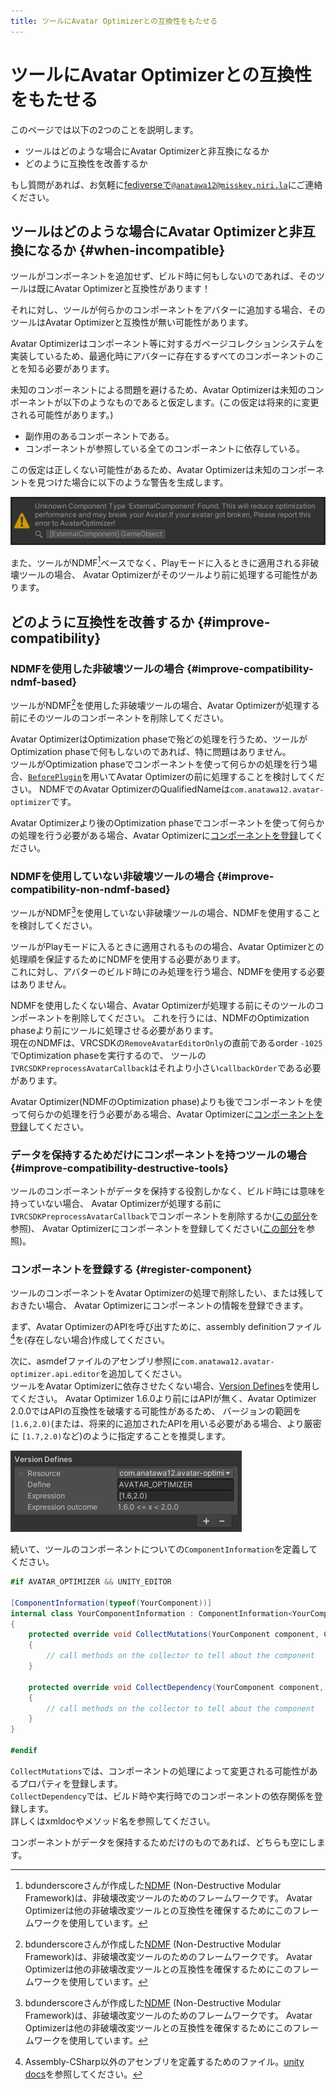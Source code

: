 ```yaml
---
title: ツールにAvatar Optimizerとの互換性をもたせる
---
```


# ツールにAvatar Optimizerとの互換性をもたせる

このページでは以下の2つのことを説明します。

- ツールはどのような場合にAvatar Optimizerと非互換になるか
- どのように互換性を改善するか

もし質問があれば、お気軽に[fediverseで`@anatawa12@misskey.niri.la`][fediverse]にご連絡ください。

## ツールはどのような場合にAvatar Optimizerと非互換になるか {#when-incompatible}

ツールがコンポーネントを追加せず、ビルド時に何もしないのであれば、そのツールは既にAvatar Optimizerと互換性があります！

それに対し、ツールが何らかのコンポーネントをアバターに追加する場合、そのツールはAvatar Optimizerと互換性が無い可能性があります。

Avatar Optimizerはコンポーネント等に対するガベージコレクションシステムを実装しているため、最適化時にアバターに存在するすべてのコンポーネントのことを知る必要があります。

未知のコンポーネントによる問題を避けるため、Avatar Optimizerは未知のコンポーネントが以下のようなものであると仮定します。(この仮定は将来的に変更される可能性があります。)
- 副作用のあるコンポーネントである。
- コンポーネントが参照している全てのコンポーネントに依存している。

この仮定は正しくない可能性があるため、Avatar Optimizerは未知のコンポーネントを見つけた場合に以下のような警告を生成します。

![unknown-component-warning](unknown-component-warning.png)

また、ツールがNDMF[^NDMF]ベースでなく、Playモードに入るときに適用される非破壊ツールの場合、 Avatar
Optimizerがそのツールより前に処理する可能性があります。

## どのように互換性を改善するか {#improve-compatibility}

### NDMFを使用した非破壊ツールの場合 {#improve-compatibility-ndmf-based}

ツールがNDMF[^NDMF]を使用した非破壊ツールの場合、Avatar Optimizerが処理する前にそのツールのコンポーネントを削除してください。

Avatar OptimizerはOptimization phaseで殆どの処理を行うため、ツールがOptimization phaseで何もしないのであれば、特に問題はありません。\
ツールがOptimization phaseでコンポーネントを使って何らかの処理を行う場合、[`BeforePlugin`][ndmf-BeforePlugin]を用いてAvatar Optimizerの前に処理することを検討してください。
NDMFでのAvatar OptimizerのQualifiedNameは`com.anatawa12.avatar-optimizer`です。

Avatar Optimizerより後のOptimization phaseでコンポーネントを使って何らかの処理を行う必要がある場合、Avatar Optimizerに[コンポーネントを登録][register-component]してください。

### NDMFを使用していない非破壊ツールの場合 {#improve-compatibility-non-ndmf-based}

ツールがNDMF[^NDMF]を使用していない非破壊ツールの場合、NDMFを使用することを検討してください。

ツールがPlayモードに入るときに適用されるものの場合、Avatar Optimizerとの処理順を保証するためにNDMFを使用する必要があります。\
これに対し、アバターのビルド時にのみ処理を行う場合、NDMFを使用する必要はありません。

NDMFを使用したくない場合、Avatar Optimizerが処理する前にそのツールのコンポーネントを削除してください。
これを行うには、NDMFのOptimization phaseより前にツールに処理させる必要があります。\
現在のNDMFは、VRCSDKの`RemoveAvatarEditorOnly`の直前であるorder `-1025`でOptimization phaseを実行するので、
ツールの`IVRCSDKPreprocessAvatarCallback`はそれより小さい`callbackOrder`である必要があります。

Avatar Optimizer(NDMFのOptimization phase)よりも後でコンポーネントを使って何らかの処理を行う必要がある場合、Avatar Optimizerに[コンポーネントを登録][register-component]してください。

### データを保持するためだけにコンポーネントを持つツールの場合 {#improve-compatibility-destructive-tools}

ツールのコンポーネントがデータを保持する役割しかなく、ビルド時には意味を持っていない場合、
Avatar Optimizerが処理する前に`IVRCSDKPreprocessAvatarCallback`でコンポーネントを削除するか([この部分](#improve-compatibility-non-ndmf-based)を参照)、
Avatar Optimizerにコンポーネントを登録してください([この部分][register-component]を参照)。

### コンポーネントを登録する {#register-component}

ツールのコンポーネントをAvatar Optimizerの処理で削除したい、または残しておきたい場合、
Avatar Optimizerにコンポーネントの情報を登録できます。

まず、Avatar OptimizerのAPIを呼び出すために、assembly definitionファイル[^asmdef]を(存在しない場合)作成してください。

次に、asmdefファイルのアセンブリ参照に`com.anatawa12.avatar-optimizer.api.editor`を追加してください。\
ツールをAvatar Optimizerに依存させたくない場合、[Version Defines]を使用してください。
Avatar Optimizer 1.6.0より前にはAPIが無く、Avatar Optimizer 2.0.0ではAPIの互換性を破壊する可能性があるため、
バージョンの範囲を`[1.6,2.0)`(または、将来的に追加されたAPIを用いる必要がある場合、より厳密に `[1.7,2.0)`など)のように指定することを推奨します。

![version-defines.png](version-defines.png)

続いて、ツールのコンポーネントについての`ComponentInformation`を定義してください。

```csharp
#if AVATAR_OPTIMIZER && UNITY_EDITOR

[ComponentInformation(typeof(YourComponent))]
internal class YourComponentInformation : ComponentInformation<YourComponent>
{
    protected override void CollectMutations(YourComponent component, ComponentMutationsCollector collector)
    {
        // call methods on the collector to tell about the component
    }

    protected override void CollectDependency(YourComponent component, ComponentDependencyCollector collector)
    {
        // call methods on the collector to tell about the component
    }
}

#endif
```

`CollectMutations`では、コンポーネントの処理によって変更される可能性があるプロパティを登録します。\
`CollectDependency`では、ビルド時や実行時でのコンポーネントの依存関係を登録します。\
詳しくはxmldocやメソッド名を参照してください。

コンポーネントがデータを保持するためだけのものであれば、どちらも空にします。

[fediverse]: https://misskey.niri.la/@anatawa12
[ndmf-BeforePlugin]: https://ndmf.nadena.dev/api/nadena.dev.ndmf.fluent.Sequence.html#nadena_dev_ndmf_fluent_Sequence_BeforePlugin_System_String_System_String_System_Int32_
[register-component]: #register-component

[^asmdef]: Assembly-CSharp以外のアセンブリを定義するためのファイル。[unity docs](https://docs.unity3d.com/2019.4/Documentation/Manual/ScriptCompilationAssemblyDefinitionFiles.html)を参照してください。
[^NDMF]: bdunderscoreさんが作成した[NDMF] (Non-Destructive Modular Framework)は、非破壊改変ツールのためのフレームワークです。
Avatar Optimizerは他の非破壊改変ツールとの互換性を確保するためにこのフレームワークを使用しています。

[NDMF]: https://ndmf.nadena.dev/
[modular-avatar]: https://modular-avatar.nadena.dev/
[Version Defines]: https://docs.unity3d.com/2019.4/Documentation/Manual/ScriptCompilationAssemblyDefinitionFiles.html#define-symbols
